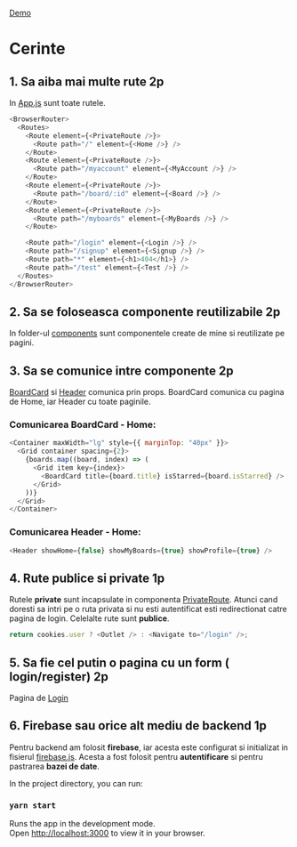 [Demo](https://youtu.be/JrzDAC5Psac)

# Cerinte

## 1. Sa aiba mai multe rute  2p

In [App.js](https://github.com/MarianNeagu/trello-clone/blob/main/src/App.js) sunt toate rutele.
```javascript
<BrowserRouter>
  <Routes>
    <Route element={<PrivateRoute />}>
      <Route path="/" element={<Home />} />
    </Route>
    <Route element={<PrivateRoute />}>
      <Route path="/myaccount" element={<MyAccount />} />
    </Route>
    <Route element={<PrivateRoute />}>
      <Route path="/board/:id" element={<Board />} />
    </Route>
    <Route element={<PrivateRoute />}>
      <Route path="/myboards" element={<MyBoards />} />
    </Route>

    <Route path="/login" element={<Login />} />
    <Route path="/signup" element={<Signup />} />
    <Route path="*" element={<h1>404</h1>} />
    <Route path="/test" element={<Test />} />
  </Routes>
</BrowserRouter>
```

## 2. Sa se foloseasca componente reutilizabile 2p
In folder-ul [components](https://github.com/MarianNeagu/trello-clone/tree/main/src/components) sunt componentele create de mine si reutilizate pe pagini.

## 3. Sa se comunice intre componente 2p
[BoardCard](https://github.com/MarianNeagu/trello-clone/blob/main/src/components/BoardCard.jsx) si [Header](https://github.com/MarianNeagu/trello-clone/blob/main/src/components/Header.jsx) comunica prin props. BoardCard comunica cu pagina de Home, iar Header cu toate paginile.
### Comunicarea BoardCard - Home:
```javascript
<Container maxWidth="lg" style={{ marginTop: "40px" }}>
  <Grid container spacing={2}>
    {boards.map((board, index) => (
      <Grid item key={index}>
        <BoardCard title={board.title} isStarred={board.isStarred} />
      </Grid>
    ))}
  </Grid>
</Container>
```
### Comunicarea Header - Home:
```javascript
<Header showHome={false} showMyBoards={true} showProfile={true} />
```

## 4. Rute publice si private 1p
Rutele **private** sunt incapsulate in componenta [PrivateRoute](https://github.com/MarianNeagu/trello-clone/blob/main/src/utils/PrivateRoute.jsx). Atunci cand doresti sa intri pe o ruta privata si nu esti autentificat esti redirectionat catre pagina de login. Celelalte rute sunt **publice**.

```javascript
return cookies.user ? <Outlet /> : <Navigate to="/login" />;
```

## 5. Sa fie cel putin o pagina cu un form ( login/register) 2p
Pagina de [Login](https://github.com/MarianNeagu/trello-clone/blob/main/src/pages/Login.jsx)

## 6. Firebase sau orice alt mediu de backend 1p
Pentru backend am folosit **firebase**, iar acesta este configurat si initializat in fisierul [firebase.js](https://github.com/MarianNeagu/trello-clone/blob/main/src/firebase_setup/firebase.js). Acesta a fost folosit pentru **autentificare** si pentru pastrarea **bazei de date**.


In the project directory, you can run:

### `yarn start`

Runs the app in the development mode.\
Open [http://localhost:3000](http://localhost:3000) to view it in your browser.
